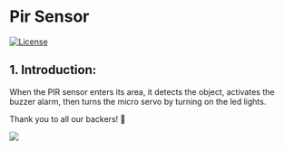 # Pir Sensor
[![License](https://poser.pugx.org/bagisto/bagisto-gdpr/license)](https://github.com/arsivpro/pir-sensor/blob/master/LICENSE)

## 1. Introduction:

When the PIR sensor enters its area, it detects the object, activates the buzzer alarm, then turns the micro servo by turning on the led lights.

Thank you to all our backers! 🙏

<a href="https://opencollective.com/arsivpro#contributors" target="_blank"><img src="https://opencollective.com/arsivpro/backers.svg?width=890"></a>
